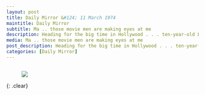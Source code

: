 ```yaml
---
layout: post
title: Daily Mirror &#124; 11 March 1974
maintitle: Daily Mirror
subtitle: Ma .. those movie men are making eyes at me
description: Heading for the big time in Hollywood . . . ten-year-old Lena Zavaroni.
media: Ma .. those movie men are making eyes at me
post_description: Heading for the big time in Hollywood . . . ten-year-old Lena Zavaroni.
categories: [Daily Mirror]
---
```


<figure class="fig1">
<a href="/assets/images/daily-mirror/1978-03-02-daily-mirror-page-3.png"><img src="/assets/images/daily-mirror/1978-03-02-daily-mirror-page-3.png" class="full-width zoom-in"></a>
</figure>

<br />{: .clear}

<style>
.fig1 {float:left; width:100%;}
</style>

